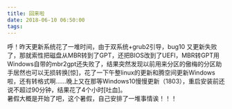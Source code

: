 ```yaml
---
title: 回来啦
date: 2018-06-10 06:50:00
tags:
---
```

呼！昨天更新系统花了一堆时间，由于双系统+grub2引导，bug10 又更新失败了，那就索性把磁盘从MBR转到了GPT，还把BIOS改到了UEFI，MBR转GPT用Windows自带的mbr2gpt还失败了，结果突然发现以前用来分区的傲梅的分区助手居然也可以无损转换[惊]，花了一下午整linux的更新和腾空间更新Windows啦，还有转格式啊……晚上又在那等Windows10慢慢更新（1803），重启安装前还说不超过90分钟，结果花了4个小时[吐血]。<br>暑假大概是开始了吧，这个暑假，自己安排了一堆事情诶！！！